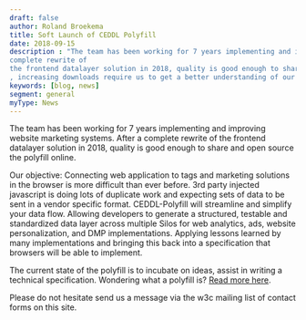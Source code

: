 ```yaml
---
draft: false
author: Roland Broekema
title: Soft Launch of CEDDL Polyfill
date: 2018-09-15
description : "The team has been working for 7 years implementing and improving website marketing systems. After a
complete rewrite of
the frontend datalayer solution in 2018, quality is good enough to share and open source the polyfill online.
, increasing downloads require us to get a better understanding of our users."
keywords: [blog, news]
segment: general
myType: News
---
```


The team has been working for 7 years implementing and improving website marketing systems. After a complete rewrite of
the frontend datalayer solution in 2018, quality is good enough to share and open source the polyfill online.

Our objective: Connecting web application to tags and marketing solutions in the browser is more difficult than ever
before. 3rd party injected javascript is doing lots of duplicate work and expecting sets of data to be sent in a vendor
specific format. CEDDL-Polyfill will streamline and simplify your data flow. Allowing developers to generate a
structured, testable and standardized data layer across multiple Silos for web analytics, ads, website personalization,
and DMP implementations. Applying lessons learned by many implementations and bringing this back into a specification
that browsers will be able to implement.

The current state of the polyfill is to incubate on ideas, assist in writing a technical specification. Wondering what a
polyfill is? <a href="https://www.w3.org/2001/tag/doc/polyfills/">Read more here</a>.

Please do not hesitate send us a message via the w3c mailing list of contact forms on this site.
